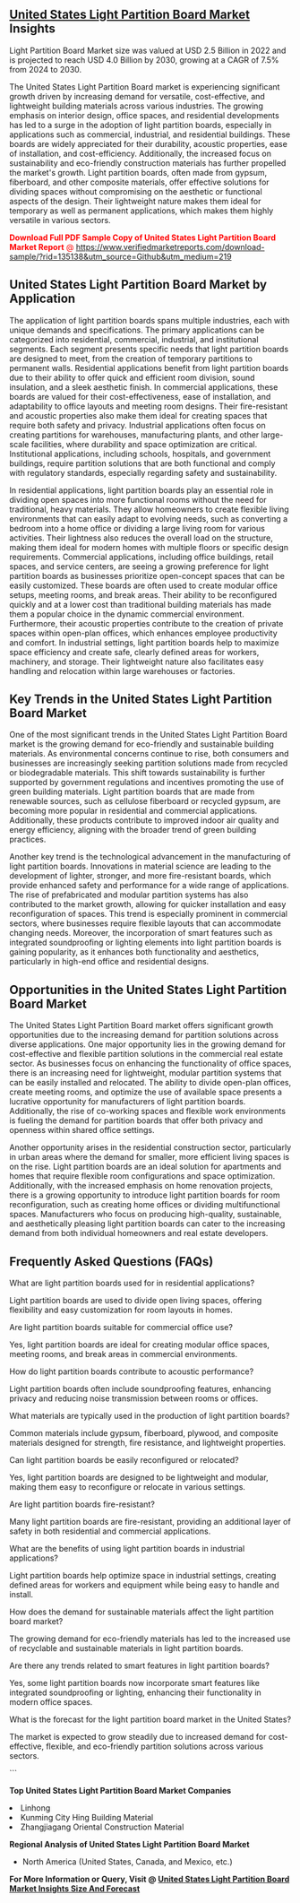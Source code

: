 <h2><a href="https://www.verifiedmarketreports.com/download-sample/?rid=135138&amp;utm_source=Github&amp;utm_medium=219" target="_blank">United States Light Partition Board Market</a> Insights</h2><p>Light Partition Board Market size was valued at USD 2.5 Billion in 2022 and is projected to reach USD 4.0 Billion by 2030, growing at a CAGR of 7.5% from 2024 to 2030.</p><p> <p>The United States Light Partition Board market is experiencing significant growth driven by increasing demand for versatile, cost-effective, and lightweight building materials across various industries. The growing emphasis on interior design, office spaces, and residential developments has led to a surge in the adoption of light partition boards, especially in applications such as commercial, industrial, and residential buildings. These boards are widely appreciated for their durability, acoustic properties, ease of installation, and cost-efficiency. Additionally, the increased focus on sustainability and eco-friendly construction materials has further propelled the market's growth. Light partition boards, often made from gypsum, fiberboard, and other composite materials, offer effective solutions for dividing spaces without compromising on the aesthetic or functional aspects of the design. Their lightweight nature makes them ideal for temporary as well as permanent applications, which makes them highly versatile in various sectors. <p><span class=""><span style="color: #ff0000;"><strong>Download Full PDF Sample Copy of United States Light Partition Board Market Report</strong> @ </span><a href="https://www.verifiedmarketreports.com/download-sample/?rid=135138&amp;utm_source=Github&amp;utm_medium=219" target="_blank">https://www.verifiedmarketreports.com/download-sample/?rid=135138&amp;utm_source=Github&amp;utm_medium=219</a></span></p></p> <h2>United States Light Partition Board Market by Application</h2> <p>The application of light partition boards spans multiple industries, each with unique demands and specifications. The primary applications can be categorized into residential, commercial, industrial, and institutional segments. Each segment presents specific needs that light partition boards are designed to meet, from the creation of temporary partitions to permanent walls. Residential applications benefit from light partition boards due to their ability to offer quick and efficient room division, sound insulation, and a sleek aesthetic finish. In commercial applications, these boards are valued for their cost-effectiveness, ease of installation, and adaptability to office layouts and meeting room designs. Their fire-resistant and acoustic properties also make them ideal for creating spaces that require both safety and privacy. Industrial applications often focus on creating partitions for warehouses, manufacturing plants, and other large-scale facilities, where durability and space optimization are critical. Institutional applications, including schools, hospitals, and government buildings, require partition solutions that are both functional and comply with regulatory standards, especially regarding safety and sustainability. <p>In residential applications, light partition boards play an essential role in dividing open spaces into more functional rooms without the need for traditional, heavy materials. They allow homeowners to create flexible living environments that can easily adapt to evolving needs, such as converting a bedroom into a home office or dividing a large living room for various activities. Their lightness also reduces the overall load on the structure, making them ideal for modern homes with multiple floors or specific design requirements. Commercial applications, including office buildings, retail spaces, and service centers, are seeing a growing preference for light partition boards as businesses prioritize open-concept spaces that can be easily customized. These boards are often used to create modular office setups, meeting rooms, and break areas. Their ability to be reconfigured quickly and at a lower cost than traditional building materials has made them a popular choice in the dynamic commercial environment. Furthermore, their acoustic properties contribute to the creation of private spaces within open-plan offices, which enhances employee productivity and comfort. In industrial settings, light partition boards help to maximize space efficiency and create safe, clearly defined areas for workers, machinery, and storage. Their lightweight nature also facilitates easy handling and relocation within large warehouses or factories. <h2>Key Trends in the United States Light Partition Board Market</h2> <p>One of the most significant trends in the United States Light Partition Board market is the growing demand for eco-friendly and sustainable building materials. As environmental concerns continue to rise, both consumers and businesses are increasingly seeking partition solutions made from recycled or biodegradable materials. This shift towards sustainability is further supported by government regulations and incentives promoting the use of green building materials. Light partition boards that are made from renewable sources, such as cellulose fiberboard or recycled gypsum, are becoming more popular in residential and commercial applications. Additionally, these products contribute to improved indoor air quality and energy efficiency, aligning with the broader trend of green building practices. <p>Another key trend is the technological advancement in the manufacturing of light partition boards. Innovations in material science are leading to the development of lighter, stronger, and more fire-resistant boards, which provide enhanced safety and performance for a wide range of applications. The rise of prefabricated and modular partition systems has also contributed to the market growth, allowing for quicker installation and easy reconfiguration of spaces. This trend is especially prominent in commercial sectors, where businesses require flexible layouts that can accommodate changing needs. Moreover, the incorporation of smart features such as integrated soundproofing or lighting elements into light partition boards is gaining popularity, as it enhances both functionality and aesthetics, particularly in high-end office and residential designs. <h2>Opportunities in the United States Light Partition Board Market</h2> <p>The United States Light Partition Board market offers significant growth opportunities due to the increasing demand for partition solutions across diverse applications. One major opportunity lies in the growing demand for cost-effective and flexible partition solutions in the commercial real estate sector. As businesses focus on enhancing the functionality of office spaces, there is an increasing need for lightweight, modular partition systems that can be easily installed and relocated. The ability to divide open-plan offices, create meeting rooms, and optimize the use of available space presents a lucrative opportunity for manufacturers of light partition boards. Additionally, the rise of co-working spaces and flexible work environments is fueling the demand for partition boards that offer both privacy and openness within shared office settings. <p>Another opportunity arises in the residential construction sector, particularly in urban areas where the demand for smaller, more efficient living spaces is on the rise. Light partition boards are an ideal solution for apartments and homes that require flexible room configurations and space optimization. Additionally, with the increased emphasis on home renovation projects, there is a growing opportunity to introduce light partition boards for room reconfiguration, such as creating home offices or dividing multifunctional spaces. Manufacturers who focus on producing high-quality, sustainable, and aesthetically pleasing light partition boards can cater to the increasing demand from both individual homeowners and real estate developers. <h2>Frequently Asked Questions (FAQs)</h2> <p>What are light partition boards used for in residential applications?</p> <p>Light partition boards are used to divide open living spaces, offering flexibility and easy customization for room layouts in homes.</p> <p>Are light partition boards suitable for commercial office use?</p> <p>Yes, light partition boards are ideal for creating modular office spaces, meeting rooms, and break areas in commercial environments.</p> <p>How do light partition boards contribute to acoustic performance?</p> <p>Light partition boards often include soundproofing features, enhancing privacy and reducing noise transmission between rooms or offices.</p> <p>What materials are typically used in the production of light partition boards?</p> <p>Common materials include gypsum, fiberboard, plywood, and composite materials designed for strength, fire resistance, and lightweight properties.</p> <p>Can light partition boards be easily reconfigured or relocated?</p> <p>Yes, light partition boards are designed to be lightweight and modular, making them easy to reconfigure or relocate in various settings.</p> <p>Are light partition boards fire-resistant?</p> <p>Many light partition boards are fire-resistant, providing an additional layer of safety in both residential and commercial applications.</p> <p>What are the benefits of using light partition boards in industrial applications?</p> <p>Light partition boards help optimize space in industrial settings, creating defined areas for workers and equipment while being easy to handle and install.</p> <p>How does the demand for sustainable materials affect the light partition board market?</p> <p>The growing demand for eco-friendly materials has led to the increased use of recyclable and sustainable materials in light partition boards.</p> <p>Are there any trends related to smart features in light partition boards?</p> <p>Yes, some light partition boards now incorporate smart features like integrated soundproofing or lighting, enhancing their functionality in modern office spaces.</p> <p>What is the forecast for the light partition board market in the United States?</p> <p>The market is expected to grow steadily due to increased demand for cost-effective, flexible, and eco-friendly partition solutions across various sectors.</p> ```</p><p><strong>Top United States Light Partition Board Market Companies</strong></p><div data-test-id=""><p><li>Linhong</li><li> Kunming City Hing Building Material</li><li> Zhangjiagang Oriental Construction Material</li></p><div><strong>Regional Analysis of&nbsp;United States Light Partition Board Market</strong></div><ul><li dir="ltr"><p dir="ltr">North America&nbsp;(United States, Canada, and Mexico, etc.)</p></li></ul><p><strong>For More Information or Query, Visit @&nbsp;</strong><strong><a href="https://www.verifiedmarketreports.com/product/global-light-partition-board-market-report-2019-competitive-landscape-trends-and-opportunities/?utm_source=Github&amp;utm_medium=219" target="_blank">United States Light Partition Board Market Insights Size And Forecast</a></strong></p></div>

